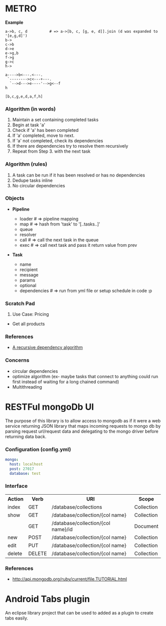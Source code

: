 METRO
=====

**Example**

    a->b, c, d          # => a->[b, c, [g, e, d]].join (d was expanded to '[e,g,d]')
    b->
    c->b
    d->e
    e->g,b
    f->g
    g->c
    h->
    
    a---->b<---.<---.
     `-------->c<---+---.
      `-->d--->e----'-->g<--f
    h
    
    [b,c,g,e,d,a,f,h]

### Algorithm (in words)

1. Maintain a set containing completed tasks
2. Begin at task 'a'
3. Check if 'a' has been completed
4. If 'a' completed, move to next.
5. If 'a' not completed, check its dependencies
6. If there are dependencies try to resolve them recursively
7. Repeat from Step 3. with the next task

### Algorithm (rules)

1. A task can be run if it has been resolved or has no dependencies
2. Dedupe tasks inline
3. No circular dependencies

### Objects

- **Pipeline**
  - loader              # => pipeline mapping
  - map                 # => hash from 'task' to '[..tasks..]'
  - queue
  - resolver
  - call                # => call the next task in the queue
  - exec                # => call next task and pass it return value from prev

- **Task**
  - name
  - recipient
  - message
  - params
  - optional
  - dependencies        # => run from yml file or setup schedule in code :p

### Scratch Pad

1. Use Case: Pricing
  - Get all products

### References

- [A recursive dependency algorithm](http://www.electricmonk.nl/log/2008/08/07/dependency-resolving-algorithm/)

### Concerns

- circular dependencies
- optimize algorithm (ex- maybe tasks that connect to anything could run first instead of waiting for a long chained command)
- Multithreading


RESTFul mongoDb UI
==================
The purpose of this library is to allow access to mongodb as if it were a web service returning JSON
library that maps incoming requests to mongo db by parsing request url/request data and delegating to the mongo driver before returning data back.

### Configuration (config.yml)

```yaml
mongo:
  host: localhost
  post: 27017
  database: test
```

### Interface

<table>
    <tr>
        <th>Action</th>
        <th>Verb</th>
        <th>URI</th>
        <th>Scope</th>
    </tr>
    <tr>
        <td>index</td>
        <td>GET</td>
        <td>/database/collections</td>
        <td>Collection</td>
    </tr>
    <tr>
        <td>show</td>
        <td>GET</td>
        <td>/database/collection/{col name}</td>
        <td>Collection</td>
    </tr>
    <tr>
        <td></td>
        <td>GET</td>
        <td>/database/collection/{col name}/id</td>
        <td>Document</td>
    </tr>
    <tr>
        <td>new</td>
        <td>POST</td>
        <td>/database/collection/{col name}</td>
        <td>Collection</td>
    </tr>
    <tr>
        <td>edit</td>
        <td>PUT</td>
        <td>/database/collection/{col name}</td>
        <td>Collection</td>
    </tr>
    <tr>
        <td>delete</td>
        <td>DELETE</td>
        <td>/database/collection/{col name}</td>
        <td>Collection</td>
    </tr>
</table>

### References

- http://api.mongodb.org/ruby/current/file.TUTORIAL.html

Android Tabs plugin
===================
An eclipse library project that can be used to added as a plugin to create tabs easily.